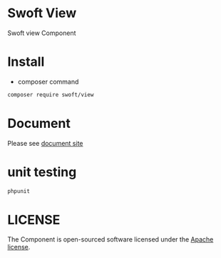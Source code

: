 # Swoft View
Swoft view Component

# Install

- composer command

```bash
composer require swoft/view
```

# Document

Please see [document site](https://doc.swoft.org)

# unit testing

```bash
phpunit 
```

# LICENSE

The Component is open-sourced software licensed under the [Apache license](LICENSE).
